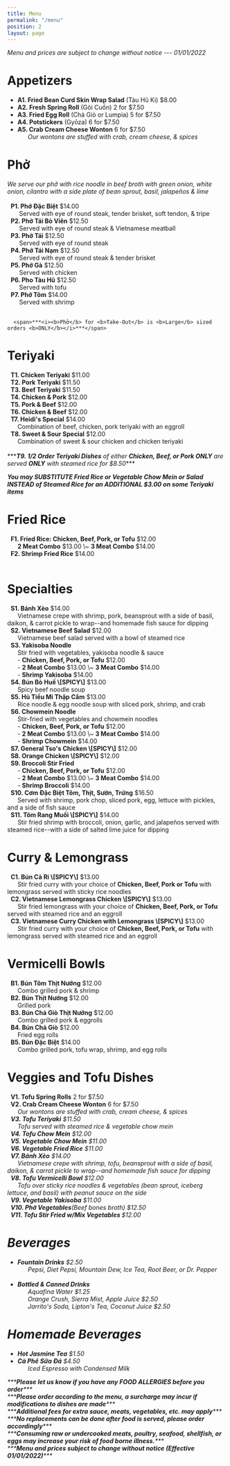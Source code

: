 ```yaml
---
title: Menu
permalink: "/menu"
position: 2
layout: page
---
```


<span>*<i>Menu and prices are subject to change without notice --- 01/01/2022</i>*</span><br/>
<p>
<h1>Appetizers</h1>
<ul>
<li><b>A1. Fried Bean Curd Skin Wrap Salad</b> (Tàu Hũ Ki) $8.00</li>
<li><b>A2. Fresh Spring Roll</b> (Gỏi Cuốn) 2 for $7.50</li>
<li><b>A3. Fried Egg Roll</b> (Chả Giò or Lumpia) 5 for $7.50</li>
<li><b>A4. Potstickers</b> (Gyōza) 6 for $7.50</li>
<li><b>A5. Crab Cream Cheese Wonton</b> 6 for $7.50</li>
<span>      <i>Our wontons are stuffed with crab, cream cheese, & spices</i></span>
</ul>
</p>

<p>
<h1>Phở</h1>
<span><i>We serve our phở with rice noodle in beef broth with green onion, white onion, cilantro with a side plate of bean sprout, basil, jalapeños & lime</i></span> <br/><br/>
<span>  <b>P1. Phở Đặc Biệt</b> $14.00</span><br/>
<span>       Served with eye of round steak, tender brisket, soft tendon, & tripe</span><br/>
<span>  <b>P2. Phở Tái Bò Viên</b> $12.50</span><br/>
<span>       Served with eye of round steak & Vietnamese meatball</span><br/>
<span>  <b>P3. Phở Tái</b> $12.50</span><br/>
<span>       Served with eye of round steak</span><br/>
<span>  <b>P4. Phở Tái Nạm</b> $12.50</span><br/>
<span>       Served with eye of round steak & tender brisket</span><br/>
<span>  <b>P5. Phở Gà</b> $12.50</span><br/>
<span>       Served with chicken</span><br/>
<span>  <b>P6. Pho Tàu Hũ</b> $12.50</span><br/><span>       Served with tofu</span><br/>
<span>  <b>P7. Phở Tôm</b> $14.00</span><br/>
<span>       Served with shrimp</span><br/><br/>

      <span>***<i><b>Phở</b> for <b>Take-Out</b> is <b>Large</b> sized orders <b>ONLY</b></i>***</span>

</p>

<p>
<h1>Teriyaki</h1>
<span>  <b>T1. Chicken Teriyaki</b> $11.00</span><br/>
<span>  <b>T2. Pork Teriyaki</b> $11.50</span><br/>
<span>  <b>T3. Beef Teriyaki</b> $11.50</span><br/>
<span>  <b>T4. Chicken & Pork</b> $12.00</span><br/>
<span>  <b>T5. Pork & Beef</b> $12.00</span><br/>
<span>  <b>T6. Chicken & Beef</b> $12.00</span><br/>
<span>  <b>T7. Heidi's Special</b> $14.00</span><br/>
<span>      Combination of beef, chicken, pork teriyaki with an eggroll</span><br/>
<span>  <b>T8. Sweet & Sour Special</b> $12.00</span><br/>
<span>      Combination of sweet & sour chicken and chicken teriyaki</span><br/><br/>
<span>***<i><b>T9. 1/2 Order Teriyaki Dishes</b> of either <b>Chicken, Beef, or Pork ONLY</b> are served <b>ONLY</b> with steamed rice for $8.50</i>***</span> <br/>

<span>***<i><b>You may SUBSTITUTE Fried Rice or Vegetable Chow Mein or Salad INSTEAD of Steamed Rice for an ADDITIONAL $3.00 on some Teriyaki items</b></i>***</span>
</p>


<p>
<h1>Fried Rice</h1>
<span>  <b>F1. Fried Rice: Chicken, Beef, Pork, or Tofu</b> $12.00</span><br/>
<span>      <b>2 Meat Combo</b> $13.00 \~ <b>3 Meat Combo</b> $14.00</span><br/>
<span>  <b>F2. Shrimp Fried Rice</b> $14.00</span><br/><br/>

</p>

<p>
<h1>Specialties</h1>
<span>  <b>S1. Bánh Xèo</b> $14.00</span><br/>
<span>      Vietnamese crepe with shrimp, pork, beansprout with a side of basil, daikon, & carrot pickle to wrap--and homemade fish sauce for dipping</span><br/>
<span>  <b>S2. Vietnamese Beef Salad</b> $12.00</span><br/>
<span>      Vietnamese beef salad served with a bowl of steamed rice</span><br/>
<span>  <b>S3. Yakisoba Noodle</b></span> <br/>
<span>      Stir fried with vegetables, yakisoba noodle & sauce</span><br/>
<span>	    &nbsp;&nbsp;&nbsp;&nbsp;&nbsp;&nbsp;- <b>Chicken, Beef, Pork, or Tofu</b> $12.00 </span> <br/>
<span>      - <b>2 Meat Combo</b> $13.00 \~ <b>3 Meat Combo</b> $14.00</span><br/>
<span>		&nbsp;&nbsp;&nbsp;&nbsp;&nbsp;&nbsp;- <b>Shrimp Yakisoba</b> $14.00</span><br/>
<span>  <b>S4. Bún Bò Huế \[SPICY\]</b> $13.00</span><br/>
<span>      Spicy beef noodle soup</span><br/>
<span>  <b>S5. Hủ Tiếu Mi Thập Cẩm</b> $13.00</span><br/>
<span>      Rice noodle & egg noodle soup with sliced pork, shrimp, and crab</span><br/>
<span>  <b>S6. Chowmein Noodle</b></span><br/>
<span>      Stir-fried with vegetables and chowmein noodles </span><br/>
<span>	    &nbsp;&nbsp;&nbsp;&nbsp;&nbsp;&nbsp;- <b>Chicken, Beef, Pork, or Tofu</b> $12.00</span> <br/>
<span>      - <b>2 Meat Combo</b> $13.00 \~ <b>3 Meat Combo</b> $14.00</span><br/>
<span>	    &nbsp;&nbsp;&nbsp;&nbsp;&nbsp;&nbsp;- <b>Shrimp Chowmein</b> $14.00</span><br/>
<span>  <b>S7. General Tso's Chicken \[SPICY\]</b> $12.00</span><br/>
<span>  <b>S8. Orange Chicken \[SPICY\]</b> $12.00</span><br/>
<span>  <b>S9. Broccoli Stir Fried</b></span><br/>
<span>	    &nbsp;&nbsp;&nbsp;&nbsp;&nbsp;&nbsp;- <b>Chicken, Beef, Pork, or Tofu</b> $12.00</span> <br/>
<span>      - <b>2 Meat Combo</b> $13.00 \~ <b>3 Meat Combo</b> $14.00</span><br/>
<span>	    &nbsp;&nbsp;&nbsp;&nbsp;&nbsp;&nbsp;- <b>Shrimp Broccoli</b> $14.00</span><br/>
<span>  <b>S10. Cơm Đặc Biệt Tôm, Thịt, Sườn, Trứng</b> $16.50</span><br/>
<span>      Served with shrimp, pork chop, sliced pork, egg, lettuce with pickles,
and a side of fish sauce</span><br/>
<span>  <b>S11. Tôm Rang Muối \[SPICY\]</b> $14.00</span><br/>
<span>      Stir fried shrimp with broccoli, onion, garlic, and jalapeños served with steamed rice--with a side of salted lime juice for dipping</span><br/>
</p>

<p>
<h1>Curry & Lemongrass</h1>
<span>  <b>C1. Bún Cà Ri \[SPICY\]</b> $13.00</span><br/>
<span>      Stir fried curry with your choice of <b>Chicken, Beef, Pork or Tofu</b> with lemongrass served with sticky rice noodles</span><br/>
<span>  <b>C2. Vietnamese Lemongrass Chicken \[SPICY\]</b> $13.00</span><br/>
<span>      Stir fried lemongrass with your choice of <b>Chicken, Beef, Pork, or Tofu</b> served with steamed rice and an eggroll</span><br/>
<span>  <b>C3. Vietnamese Curry Chicken with Lemongrass \[SPICY\]</b> $13.00</span><br/>
<span>      Stir fried curry with your choice of <b>Chicken, Beef, Pork, or Tofu</b> with lemongrass served with steamed rice and an eggroll</span><br/>
</p>

<p>
<h1>Vermicelli Bowls</h1>
<span>  <b>B1. Bún Tôm Thịt Nướng</b> $12.00</span><br/>
<span>      Combo grilled pork & shrimp</span><br/>
<span>  <b>B2. Bún Thịt Nướng</b> $12.00</span><br/>
<span>      Grilled pork</span><br/>
<span>  <b>B3. Bún Chả Giò Thịt Nướng</b> $12.00</span><br/>
<span>      Combo grilled pork & eggrolls</span><br/>
<span>  <b>B4. Bún Chả Giò</b> $12.00</span><br/>
<span>      Fried egg rolls</span><br/>
<span>  <b>B5. Bún Đặc Biệt</b> $14.00</span><br/>
<span>      Combo grilled pork, tofu wrap, shrimp, and egg rolls</span><br/>
</p>

<p>
<h1>Veggies and Tofu Dishes</h1>
<span>  <b>V1. Tofu Spring Rolls</b> 2 for $7.50</span><br/>
<span>  <b>V2. Crab Cream Cheese Wonton</b> 6 for $7.50</span><br/>
<span>      <i>Our wontons are stuffed with crab, cream cheese, & spices</span><br/>           <span>  <b>V3. Tofu Teriyaki</b> $11.50</span><br/>
<span>      Tofu served with steamed rice & vegetable chow mein</span><br/>
<span>  <b>V4. Tofu Chow Mein</b> $12.00</span><br/>
<span>  <b>V5. Vegetable Chow Mein</b> $11.00</span><br/>
<span>  <b>V6. Vegetable Fried Rice</b> $11.00</span><br/>
<span>  <b>V7. Bánh Xèo</b> $14.00</span><br/>
<span>      Vietnamese crepe with shrimp, tofu, beansprout with a side of basil, daikon, & carrot pickle to wrap--and homemade fish sauce for dipping</span><br/>
<span>  <b>V8. Tofu Vermicelli Bowl</b> $12.00</span><br/>
<span>      Tofu over sticky rice noodles & vegetables (bean sprout, iceberg lettuce, and basil) with peanut sauce on the side</span><br/>
<span>  <b>V9. Vegetable Yakisoba</b> $11.00</span><br/>
<span>  <b>V10. Phở Vegetables</b>(Beef bones broth) $12.50</span><br/>
<span>  <b>V11. Tofu Stir Fried w/Mix Vegetables </b> $12.00</span><br/>

<p>
<h1>Beverages</h1>
<ul>
<li><b>Fountain Drinks</b> $2.50</li>
<span>      <i>Pepsi, Diet Pepsi, Mountain Dew, Ice Tea, Root Beer, or Dr. Pepper</i></span><br/><br/>
<li><b>Bottled & Canned Drinks</b></li>
<span>      <i>Aquafina Water</i> $1.25</span><br/>
<span>      <i>Orange Crush, Sierra Mist, Apple Juice</i> $2.50</span><br/>
<span>      <i>Jarrito's Soda, Lipton's Tea, Coconut Juice</i> $2.50</span><br/>
</ul>
</p>

<p>
<h1>Homemade Beverages</h1>
<ul>
<li><b>Hot Jasmine Tea</b> $1.50</li>
<li><b>Cà Phê Sữa Đá</b> $4.50</li>
<span>      <i>Iced Espresso with Condensed Milk</i></span><br/>
</ul>
</p>

<p>
<span>***<i><b>Please let us know if you have any FOOD ALLERGIES before you order</b></i>***</span><br/>
<span>***<i><b>Please order according to the menu, a surcharge may incur if modifications to dishes are made</b></i>***</span><br/>
<span>***<i><b>Additional fees for extra sauce, meats, vegetables, etc. may apply</b></i>***</span><br/>
<span>***<i><b>No replacements can be done after food is served, please order accordingly</b></i>***</span><br/>
<span>***<i><b>Consuming raw or undercooked meats, poultry, seafood, shellfish, or eggs may increase your risk of food borne illness.</b></i>***</span><br/>
<span>***<i><b>Menu and prices subject to change without notice (Effective 01/01/2022)</b></i>***</span><br/>

<br/><br/>